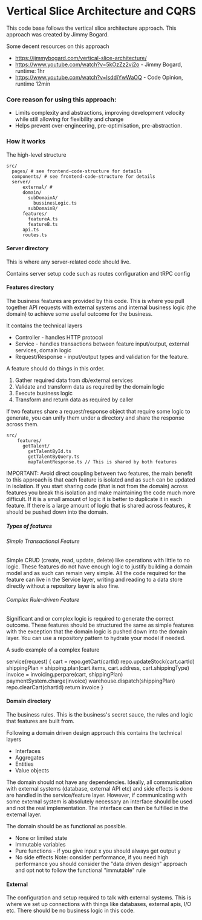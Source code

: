 # Vertical Slice Architecture and CQRS

This code base follows the vertical slice architecture approach. This approach was created by Jimmy Bogard.

Some decent resources on this approach 
* https://jimmybogard.com/vertical-slice-architecture/
* https://www.youtube.com/watch?v=5kOzZz2vj2o - Jimmy Bogard, runtime: 1hr
* https://www.youtube.com/watch?v=lsddiYwWaOQ - Code Opinion, runtime 12min


### Core reason for using this approach:
* Limits complexity and abstractions, improving development velocity while still 
allowing for flexibility and change
* Helps prevent over-engineering, pre-optimisation, pre-abstraction. 


### How it works

The high-level structure
```
src/
  pages/ # see frontend-code-structure for details
  components/ # see frontend-code-structure for details
  server/
      external/ #
      domain/
        subDomainA/
          bussinesLogic.ts
        subDomainB/
      features/
        featureA.ts
        featureB.ts
      api.ts
      routes.ts
```

#### Server directory 
This is where any server-related code should live.

Contains server setup code such as routes configuration and tRPC config


#### Features directory
The business features are provided by this code. This is where you pull 
together API requests with external systems and internal business logic (the domain) to 
achieve some useful outcome for the business.


It contains the technical layers
* Controller - handles HTTP protocol
* Service - handles transactions between feature input/output, external services, domain logic
* Request/Response - input/output types and validation for the feature.
 
A feature should do things in this order.

1. Gather required data from db/external services
2. Validate and transform data as required by the domain logic
3. Execute business logic
4. Transform and return data as required by caller

If two features share a request/response object that require some logic to 
generate, you can unify them under a directory
and share the response across them.

```
src/
    features/
      getTalent/
        getTalentById.ts
        getTalentByQuery.ts
        mapTalentResponse.ts // This is shared by both features
```


IMPORTANT:
Avoid direct coupling between two features, the main benefit to this approach is 
that each feature is isolated and as such can be updated in isolation. 
If you start sharing code (that is not from the domain) across features you 
break this isolation and make maintaining the code much more difficult. 
If it is a small amount of logic it is better to duplicate it in each feature. 
If there is a large amount of logic that is shared across features, 
it should be pushed down into the domain.

##### Types of features
###### Simple Transactional Feature
Simple CRUD (create, read, update, delete) like operations with little to no logic.
These features do not have enough logic to justify building a domain model and as 
such can remain very simple. All the code required for the feature can live in the 
Service layer, writing and reading to a data store directly without a repository 
layer is also fine.

###### Complex Rule-driven Feature
Significant and or complex logic is required to generate the correct outcome.
These features should be structured the same as simple features with the exception 
that the domain logic is pushed down into the domain layer. You can use a repository pattern to 
hydrate your model if needed.

A sudo example of a complex feature

  service(request) {
    cart = repo.getCart(cartId)
    repo.updateStock(cart.cartId)
    shippingPlan = shipping.plan(cart.items, cart.address, cart.shippingType)
    invoice = invoicing.perpare(cart, shippingPlan)
    paymentSystem.charge(invoice)
    warehouse.dispatch(shippingPlan)
    repo.clearCart(chartId)
    return invoice
  }

#### Domain directory

The business rules. This is the business's secret sauce, the rules and 
logic that features are built from.


Following a domain driven design approach this contains the technical layers
* Interfaces
* Aggregates
* Entities
* Value objects

The domain should not have any dependencies. Ideally, all communication with 
external systems (database, external API etc) and side effects is done 
are handled in the service/feature layer. However, if communicating with some 
external system is absolutely necessary an interface should be used and not the real implementation. The interface can then 
be fulfilled in the external layer.


The domain should be as functional as possible.
* None or limited state
* Immutable variables
* Pure functions - if you give input x you should always get output y
* No side effects
Note: consider performance, if you need high performance you should consider the "data driven design"
approach and opt not to follow the functional "immutable" rule 


#### External
The configuration and setup required to talk with external systems.
This is where we set up connections with things like databases, external apis, I/O etc. There should be no business logic in this code.